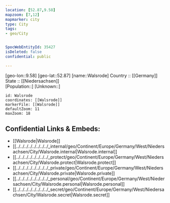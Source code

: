 ```yaml
---
location: [52.87,9.58] 
mapzoom: [7,12] 
mapmarker: city 
type: City
tags:
- geo/City


SpocWebEntityId: 35427
isDeleted: false
confidential: public

---
```

[geo-lon::9.58] 
[geo-lat::52.87] 
[name::Walsrode] 
Country :: [[Germany]]  
State :: [[Niedersachsen]]  
[Population::] 
[Unknown::] 


```leaflet
id: Walsrode
coordinates: [[Walsrode]] 
markerFile: [[Walsrode]] 
defaultZoom: 11 
maxZoom: 18
```


## Confidential Links & Embeds: 
- [[Walsrode|Walsrode]]  
- [[../../../../../../../../_internal/geo/Continent/Europe/Germany/West/Niedersachsen/City/Walsrode.internal|Walsrode.internal]] 
- [[../../../../../../../../_protect/geo/Continent/Europe/Germany/West/Niedersachsen/City/Walsrode.protect|Walsrode.protect]] 
- [[../../../../../../../../_private/geo/Continent/Europe/Germany/West/Niedersachsen/City/Walsrode.private|Walsrode.private]] 
- [[../../../../../../../../_personal/geo/Continent/Europe/Germany/West/Niedersachsen/City/Walsrode.personal|Walsrode.personal]] 
- [[../../../../../../../../_secret/geo/Continent/Europe/Germany/West/Niedersachsen/City/Walsrode.secret|Walsrode.secret]] 
